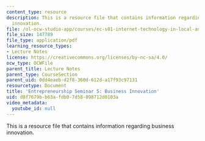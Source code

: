 ```yaml
---
content_type: resource
description: This is a resource file that contains information regarding business
  innovation.
file: /ol-ocw-studio-app/courses/ec-s01-internet-technology-in-local-and-global-communities-spring-2005-summer-2005/d8f7679bb63afdb07d58098712d0103a_MITEC_S01S05_e5_busines.pdf
file_size: 147789
file_type: application/pdf
learning_resource_types:
- Lecture Notes
license: https://creativecommons.org/licenses/by-nc-sa/4.0/
ocw_type: OCWFile
parent_title: Lecture Notes
parent_type: CourseSection
parent_uid: 0dd4eaeb-d2f8-360d-612d-a17f93c97131
resourcetype: Document
title: 'Entrepreneurship Seminar 5: Business Innovation'
uid: d8f7679b-b63a-fdb0-7d58-098712d0103a
video_metadata:
  youtube_id: null
---
```

This is a resource file that contains information regarding business innovation.